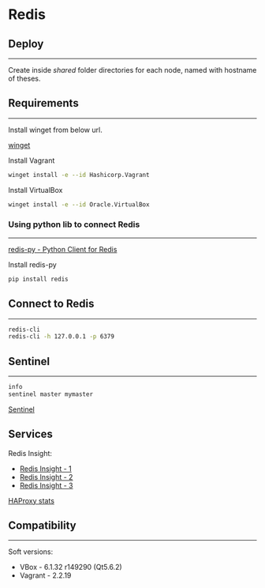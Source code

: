 # Redis

## Deploy

---

Create inside *shared* folder directories for each node, named with hostname of theses.

## Requirements

---

Install winget from below url.

[winget](https://aka.ms/getwinget)

Install Vagrant

```bash
winget install -e --id Hashicorp.Vagrant
```

Install VirtualBox

```bash
winget install -e --id Oracle.VirtualBox
```

### Using python lib to connect Redis

---

[redis-py - Python Client for Redis](https://redis.readthedocs.io/en/stable/connections.html)

Install redis-py

```bash
pip install redis
```

## Connect to Redis

---

```sh
redis-cli
redis-cli -h 127.0.0.1 -p 6379
```

## Sentinel

---

```bash
info
sentinel master mymaster
```

[Sentinel](https://redis.io/docs/management/sentinel/)

## Services

Redis Insight:

* [Redis Insight - 1](http://192.168.55.21:8001/)
* [Redis Insight - 2](http://192.168.55.22:8001/)
* [Redis Insight - 3](http://192.168.55.23:8001/)

[HAProxy stats](http://192.168.55.30:1936/stats)

## Compatibility

---

Soft versions:

* VBox - 6.1.32 r149290 (Qt5.6.2)
* Vagrant - 2.2.19
